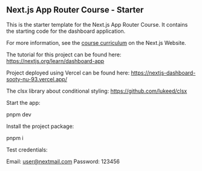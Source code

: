 ## Next.js App Router Course - Starter

This is the starter template for the Next.js App Router Course. It contains the starting code for the dashboard application.

For more information, see the [course curriculum](https://nextjs.org/learn) on the Next.js Website.

The tutorial for this project can be found here: https://nextjs.org/learn/dashboard-app

Project deployed using Vercel can be found here: https://nextjs-dashboard-sooty-nu-93.vercel.app/

The clsx library about conditional styling: https://github.com/lukeed/clsx

Start the app:

pnpm dev

Install the project package:

pnpm i

Test credentials:

Email: user@nextmail.com
Password: 123456
